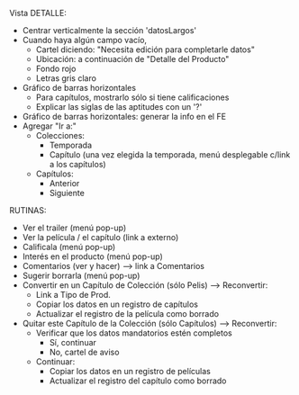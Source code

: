 Vista DETALLE:
- Centrar verticalmente la sección 'datosLargos'
- Cuando haya algún campo vacío,
	- Cartel diciendo: "Necesita edición para completarle datos"
	- Ubicación: a continuación de "Detalle del Producto"
	- Fondo rojo
	- Letras gris claro
- Gráfico de barras horizontales
	- Para capítulos, mostrarlo sólo si tiene calificaciones
	- Explicar las siglas de las aptitudes con un '?'
- Gráfico de barras horizontales: generar la info en el FE
- Agregar "Ir a:"
	- Colecciones:
		- Temporada
		- Capítulo (una vez elegida la temporada, menú desplegable c/link a los capítulos)
	- Capítulos:
		- Anterior
		- Siguiente

RUTINAS:
- Ver el trailer (menú pop-up)
- Ver la película / el capítulo (link a externo)
- Calificala (menú pop-up)
- Interés en el producto (menú pop-up)
- Comentarios (ver y hacer) --> link a Comentarios
- Sugerir borrarla (menú pop-up)
- Convertir en un Capítulo de Colección (sólo Pelis) --> Reconvertir:
	- Link a Tipo de Prod.
	- Copiar los datos en un registro de capítulos
	- Actualizar el registro de la película como borrado
- Quitar este Capítulo de la Colección (sólo Capítulos) --> Reconvertir:
	- Verificar que los datos mandatorios estén completos
		- Sí, continuar
		- No, cartel de aviso
	- Continuar:
		- Copiar los datos en un registro de películas
		- Actualizar el registro del capítulo como borrado
